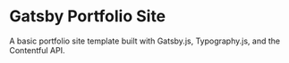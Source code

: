 # Gatsby Portfolio Site

A basic portfolio site template built with Gatsby.js, Typography.js, and the Contentful API.